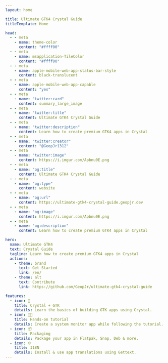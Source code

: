 ```yaml
---
layout: home

title: Ultimate GTK4 Crystal Guide
titleTemplate: Home

head:
  - - meta
    - name: theme-color
      content: "#ffff00"
  - - meta
    - name: msapplication-TileColor
      content: "#ffff00"
  - - meta
    - name: apple-mobile-web-app-status-bar-style
      content: black-translucent
  - - meta
    - name: apple-mobile-web-app-capable
      content: "yes"
  - - meta
    - name: "twitter:card"
      content: summary_large_image
  - - meta
    - name: "twitter:title"
      content: Ultimate GTK4 Crystal Guide
  - - meta
    - name: "twitter:description"
      content: Learn how to create premium GTK4 apps in Crystal
  - - meta
    - name: "twitter:creator"
      content: "@GeopJr1312"
  - - meta
    - name: "twitter:image"
      content: https://i.imgur.com/Apbnu0E.png
  - - meta
    - name: "og:title"
      content: Ultimate GTK4 Crystal Guide
  - - meta
    - name: "og:type"
      content: website
  - - meta
    - name: "og:url"
      content: https://ultimate-gtk4-crystal-guide.geopjr.dev
  - - meta
    - name: "og:image"
      content: https://i.imgur.com/Apbnu0E.png
  - - meta
    - name: "og:description"
      content: Learn how to create premium GTK4 apps in Crystal

hero:
  name: Ultimate GTK4
  text: Crystal Guide
  tagline: Learn how to create premium GTK4 apps in Crystal
  actions:
    - theme: brand
      text: Get Started
      link: /en/
    - theme: alt
      text: Contribute
      link: https://github.com/GeopJr/ultimate-gtk4-crystal-guide

features:
  - icon: 🔮
    title: Crystal + GTK
    details: Learn the basics of building GTK apps using Crystal.
  - icon: 🧑‍💻
    title: Hands-on tutorial
    details: Create a system monitor app while following the tutorial.
  - icon: 📦
    title: Packaging
    details: Package your app in Flatpak, Snap, Deb & more.
  - icon: 🌐
    title: I18N
    details: Install & use app translations using Gettext.
---
```

